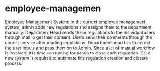 # employee-managemen
Employee Management System: In the current employee management system, admin adds new regulations and assigns them to the department manually. Department Head sends these regulations to the individual users through mail to get their consent. Users send their comments through the courier service after reading regulations. Department head has to collect the user inputs and pass them on to Admin. Since a lot of manual workflow is involved, it is time consuming for admin to close each regulation. So, a new system is required to automate this regulation creation and closure process.
